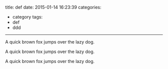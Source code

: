 title: def
date: 2015-01-14 16:23:39
categories:
- category
tags:
- def
- ddd
---
A quick brown fox jumps over the lazy dog.

A quick brown fox jumps over the lazy dog.

A quick brown fox jumps over the lazy dog.
